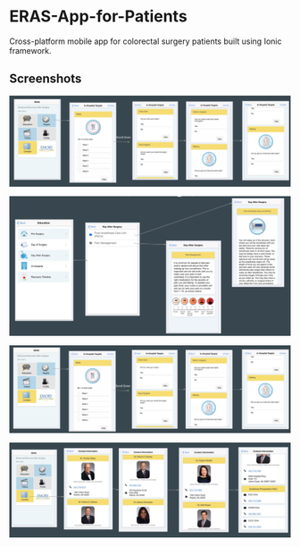# ERAS-App-for-Patients

Cross-platform mobile app for colorectal surgery patients built using Ionic framework.

## Screenshots

![Questionnaire](./screenshots/1.png)

![Patient Education](./screenshots/2.png)

![Daily Targets](./screenshots/3.png)

![Doctor Information](./screenshots/4.png)